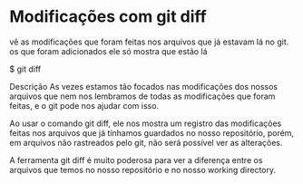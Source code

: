 # Modificações com git diff

vê as modificações que foram feitas nos arquivos que já estavam lá no git. os que foram adicionados ele só mostra que estão lá 

$ git diff

Descrição
As vezes estamos tão focados nas modificações dos nossos arquivos que nem nos lembramos de todas as modificações que foram feitas, e o git pode nos ajudar com isso.

Ao usar o comando git diff, ele nos mostra um registro das modificações feitas nos arquivos que já tínhamos guardados no nosso repositório, porém, em arquivos não rastreados pelo git, não será possível ver as alterações.

A ferramenta git diff é muito poderosa para ver a diferença entre os arquivos que temos no nosso repositório e no nosso working directory.